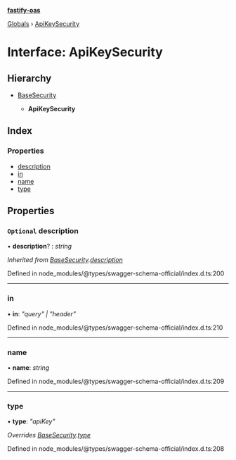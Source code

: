 **[fastify-oas](../README.md)**

[Globals](../README.md) › [ApiKeySecurity](apikeysecurity.md)

# Interface: ApiKeySecurity

## Hierarchy

* [BaseSecurity](basesecurity.md)

  * **ApiKeySecurity**

## Index

### Properties

* [description](apikeysecurity.md#optional-description)
* [in](apikeysecurity.md#in)
* [name](apikeysecurity.md#name)
* [type](apikeysecurity.md#type)

## Properties

### `Optional` description

• **description**? : *string*

*Inherited from [BaseSecurity](basesecurity.md).[description](basesecurity.md#optional-description)*

Defined in node_modules/@types/swagger-schema-official/index.d.ts:200

___

###  in

• **in**: *"query" | "header"*

Defined in node_modules/@types/swagger-schema-official/index.d.ts:210

___

###  name

• **name**: *string*

Defined in node_modules/@types/swagger-schema-official/index.d.ts:209

___

###  type

• **type**: *"apiKey"*

*Overrides [BaseSecurity](basesecurity.md).[type](basesecurity.md#type)*

Defined in node_modules/@types/swagger-schema-official/index.d.ts:208